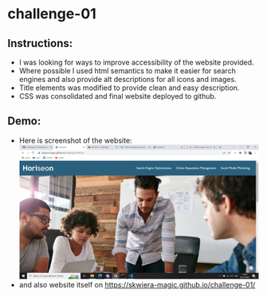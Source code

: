 # challenge-01

## Instructions:

* I was looking for ways to improve accessibility of the website provided. 
* Where possible I used html semantics to make it easier for search engines and also provide alt descriptions for all icons and images. 
* Title elements was modified to provide clean and easy description.
* CSS was consolidated and final website deployed to github.

## Demo:

* Here is screenshot of the website:
  ![Screenshot of the working website](Assets/images/screenshot.png)
* and also website itself on https://skwiera-magic.github.io/challenge-01/

